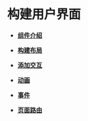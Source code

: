 # 构建用户界面



- **[组件介绍](ui-js-building-ui-component.md)**

- **[构建布局](ui-js-building-ui-layout.md)**

- **[添加交互](ui-js-building-ui-interactions.md)**

- **[动画](ui-js-building-ui-animation.md)**

- **[事件](ui-js-building-ui-event.md)**

- **[页面路由](ui-js-building-ui-routes.md)**
